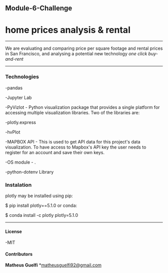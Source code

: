 ## Module-6-Challenge

# home prices analysis & rental 
---

We are evaluating and comparing price per square footage and rental prices in San Francisco, and analysing a potential new technology *one click buy-and-rent* 

---
### Technologies
-pandas 

-Jupyter Lab 

-PyVizlot - Python visualization package that provides a single platform for accessing multiple visualization libraries. Two of the libraries are:

-plotly.express  

-hvPlot 

-MAPBOX API - This is used to get API data for this project's data visualization. To have access to Mapbox's API key the user needs to register for an account and save their own keys.

-OS module - .

-python-dotenv Library 

### Instalation

plotly may be installed using pip:

$ pip install plotly==5.1.0
or conda:

$ conda install -c plotly plotly=5.1.0

---
#### License
-MIT

#### Contributors
**Matheus Guelfi**
*matheusguelfi92@gmail.com